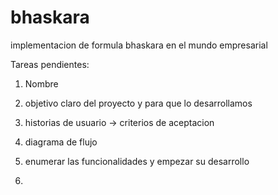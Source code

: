 # bhaskara
implementacion de formula bhaskara en el mundo empresarial


Tareas pendientes:

1. Nombre
2. objetivo claro del proyecto y para que lo desarrollamos
3. historias de usuario -> criterios de aceptacion
4. diagrama de flujo

5. enumerar las funcionalidades y empezar su desarrollo

6. 
